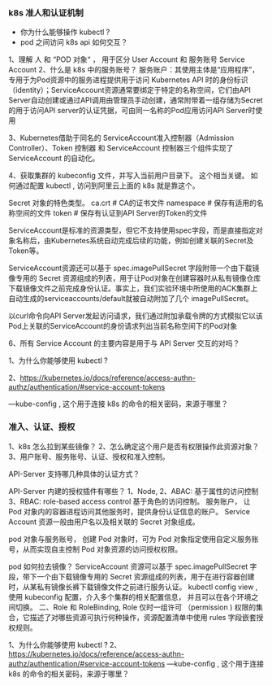 ### k8s 准人和认证机制

- 你为什么能够操作 kubectl ?
- pod 之间访问 k8s api 如何交互？


1、理解 人 和 “POD 对象“ ， 用于区分 User Account 和 服务账号 Service Account 
2、什么是 k8s 中的服务账号？ 
服务账户：其使用主体是“应用程序”，专用于为Pod资源中的服务进程提供用于访问 Kubernetes API 时的身份标识（identity）；ServiceAccount资源通常要绑定于特定的名称空间，它们由API Server自动创建或通过API调用由管理员手动创建，通常附带着一组存储为Secret的用于访问API server的认证凭据，可由同一名称的Pod应用访问API Server时使用

3、Kubernetes借助于同名的 ServiceAccount准入控制器（Admission Controller）、Token 控制器 和 ServiceAccount 控制器三个组件实现了 ServiceAccount 的自动化。

4、获取集群的 kubeconfig 文件，并写入当前用户目录下。 这个相当关键。 如何通过配置 kubectl , 访问到阿里云上面的 k8s 就是靠这个。 

Secret 对象的特色类型。 
ca.crt      # CA的证书文件
namespace   # 保存有适用的名称空间的文件
token       # 保存有认证到API Server的Token的文件

ServiceAccount是标准的资源类型，但它不支持使用spec字段，而是直接指定对象名称后，由Kubernetes系统自动完成后续的功能，例如创建关联的Secret及Token等。 

ServiceAccount资源还可以基于 spec.imagePullSecret 字段附带一个由下载镜像专用的 Secret 资源组成的列表，用于让Pod对象在创建容器时从私有镜像仓库下载镜像文件之前完成身份认证。事实上，我们实验环境中所使用的ACK集群上自动生成的serviceaccounts/default就被自动附加了几个 imagePullSecret。 

以curl命令向API Server发起访问请求，我们通过附加承载令牌的方式模拟它以该Pod上关联的ServiceAccount的身份请求列出当前名称空间下的Pod对象

6、所有 Service Account 的主要内容是用于与 API Server 交互的对吗？


1、为什么你能够使用 kubectl ?

2、https://kubernetes.io/docs/reference/access-authn-authz/authentication/#service-account-tokens

—kube-config , 这个用于连接 k8s 的命令的相关密码，来源于哪里？



### 准入、认证、授权


1、k8s 怎么拉到某些镜像？
2、怎么确定这个用户是否有权限操作此资源对象？
3、用户账号、服务账号、认证、授权和准入控制。 

API-Server 支持哪几种具体的认证方式？

API-Server 内建的授权插件有哪些？
1、Node, 2、ABAC: 基于属性的访问控制
3、RBAC: role-based access control 基于角色的访问控制。 
服务账户， 让 Pod 对象内的容器进程访问其他服务时，提供身份认证信息的账户。 Service Account 资源一般由用户名以及相关联的 Secret 对象组成。 

pod 对象与服务账号，
创建 Pod 对象时，可为 Pod 对象指定使用自定义服务账号，从而实现自主控制 Pod 对象资源的访问授权权限。 

pod 如何拉去镜像？
ServiceAccount 资源可以基于 spec.imagePullSecret 字段，带下一个由下载镜像专用的 Secret 资源组成的列表，用于在进行容器创建时，从某私有镜像长裤下载镜像文件之前进行服务认证。 
kubectl config view , 
使用 kubeconfig 配置，介入多个集群的相关配置信息， 并且可以在各个环境之间切换。 二、Role 和 RoleBinding, Role 仅时一组许可 （permission ) 权限的集合，它描述了对哪些资源可执行何种操作，资源配置清单中使用 rules 字段嵌套授权规则。 

1、为什么你能够使用 kubectl ?
2、https://kubernetes.io/docs/reference/access-authn-authz/authentication/#service-account-tokens
—kube-config , 这个用于连接 k8s 的命令的相关密码，来源于哪里？


